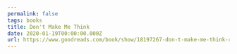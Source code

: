 ```yaml
---
permalink: false
tags: books
title: Don't Make Me Think
date: 2020-01-19T00:00:00.000Z
url: https://www.goodreads.com/book/show/18197267-don-t-make-me-think-revisited
---
```

